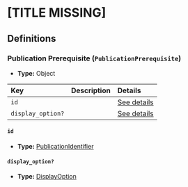 # [TITLE MISSING]

## Definitions

### <a name="PublicationPrerequisite"></a> Publication Prerequisite (`PublicationPrerequisite`)

- **Type:** Object

Key | Description | Details
:-- | :-- | :--
`id` |  | <a href="#PublicationPrerequisite/id">See details</a>
`display_option?` |  | <a href="#PublicationPrerequisite/display_option">See details</a>

#### <a name="PublicationPrerequisite/id"></a> `id`

- **Type:** <a href="../../_Identifier.md#PublicationIdentifier">PublicationIdentifier</a>

#### <a name="PublicationPrerequisite/display_option"></a> `display_option?`

- **Type:** <a href="../DisplayOption.md#DisplayOption">DisplayOption</a>
